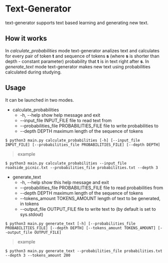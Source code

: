 # Text-Generator

text-generator supports text based learning and generating new text.

## How it works
In _calculate_probabilities_ mode text-generator analizes text and calculates for every pair of token __t__ and sequence of tokens __s__ (where __s__ is shorter than depth - constant parameter) probability that __t__ is in text right after __s__. In _generate_text_ mode text-generator makes new text using probabilities calculated during studying.

## Usage

It can be launched in two modes.
* calculate_probabilities
  *  -h, --help                               show help message and exit
  * --input_file INPUT_FILE                   file to read text from
  * --probabilities_file PROBABILITIES_FILE   file to write probabilities to
  * --depth DEPTH                             maximum length of the sequence of tokens
```shell
$ python3 main.py calculate_probabilities [-h] [--input_file INPUT_FILE] [--probabilities_file PROBABILITIES_FILE] [--depth DEPTH]
```
> example
```shell
$ python3 main.py calculate_probabilities --input_file roadside_picnic.txt --probabilities_file probabilities.txt --depth 3
```

* generate_text
  *  -h, --help                               show this help message and exit
  *  --probabilities_file PROBABILITIES_FILE  file to read probabilities from
  *  --depth DEPTH                            maximum length of the sequence of tokens
  *  --tokens_amount TOKENS_AMOUNT            length of text to be generated, in tokens
  *  --output_file OUTPUT_FILE                file to write text to (by default is set to sys.stdout)
```shell
$ python3 main.py generate_text [-h] [--probabilities_file PROBABILITIES_FILE] [--depth DEPTH] [--tokens_amount TOKENS_AMOUNT] [--output_file OUTPUT_FILE]
```
> example
```shell
$ python3 main.py generate_text --probabilities_file probabilities.txt --depth 3 --tokens_amount 200
```
